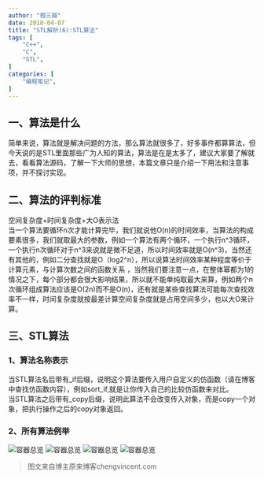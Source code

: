 ```yaml
---
author: "橙三瓣"
date: 2018-04-07
title: "STL解析(6):STL算法"
tags: [
    "C++",
    "C",
    "STL",
]
categories: [
    "编程笔记",
]
---
```

## 一、算法是什么
简单来说，算法就是解决问题的方法，那么算法就很多了，好多事件都算算法，但今天说的是STL里面那些广为人知的算法，算法是在是太多了，建议大家要了解就去，看看算法源码，了解一下大师的思想，本篇文章只是介绍一下用法和注意事项，并不探讨实现。
## 二、算法的评判标准
空间复杂度+时间复杂度+大O表示法  
当一个算法要循环n次才能计算完毕，我们就说他O(n)的时间效率，当算法的构成要素很多，我们就取最大的参数，例如一个算法有两个循环，一个执行n^3循环，一个执行n次循环对于n^3来说就是微不足道，所以时间效率就是O(n^3)，当然还有其他的，例如二分查找就是O（log2^n），所以说算法时间效率某种程度等价于计算元素，与计算次数之间的函数关系 ，当然我们要注意一点，在整体幂都为1的情况之下，每个部分都会很大影响结果，所以就不能单纯取最大来算，例如两个n次循环组成算法应该是O(2n)而不是O(n)，还有就是某些查找算法可能每次查找效率不一样，时间复杂度就按最差计算空间复杂度就是占用空间多少，也以大O来计算。
## 三、STL算法
### 1、算法名称表示
当STL算法名后带有_if后缀，说明这个算法要传入用户自定义的仿函数（请在博客中查找仿函数内容），例如sort_if,就是让你传入自己的比较仿函数来对比。  
当STL算法之后带有_copy后缀，说明此算法不会改变传入对象，而是copy一个对象，把执行操作之后的copy对象返回。
### 2、所有算法例举
![容器总览](https://chengsanban.github.io/image/STL-algorithm/func1.png)
![容器总览](https://chengsanban.github.io/image/STL-algorithm/func2.png) 
![容器总览](https://chengsanban.github.io/image/STL-algorithm/func3.png) 
![容器总览](https://chengsanban.github.io/image/STL-algorithm/func4.png)  
> 图文来自博主原来博客chengvincent.com




